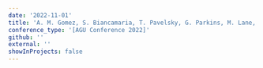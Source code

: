```yaml
---
date: '2022-11-01'
title: 'A. M. Gomez, S. Biancamaria, T. Pavelsky, G. Parkins, M. Lane, S. Khan, F. Hossain, R. Bhattarai, S.K. Ghafoor, J.F. Crétaux, N. Picot (2023). Nadir altimeter validation in small lakes using multisource ground observations.'
conference_type: '[AGU Conference 2022]'
github: ''
external: ''
showInProjects: false
---
```

